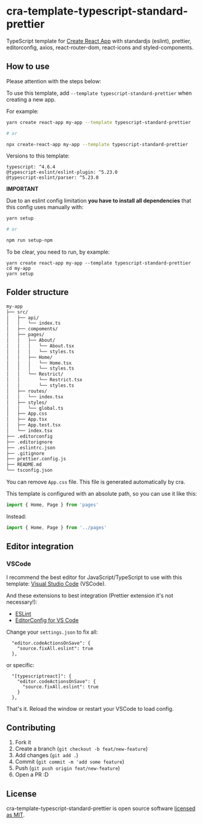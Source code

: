 # cra-template-typescript-standard-prettier

TypeScript template for [Create React App](https://github.com/facebook/create-react-app) with standardjs (eslint), prettier, editorconfig, axios, react-router-dom, react-icons and styled-components.

## How to use

Please attention with the steps below:

To use this template, add `--template typescript-standard-prettier` when creating a new app.

For example:

```sh
yarn create react-app my-app --template typescript-standard-prettier

# or

npx create-react-app my-app --template typescript-standard-prettier
```

Versions to this template:
```
typescript: ^4.6.4
@typescript-eslint/eslint-plugin: ^5.23.0
@typescript-eslint/parser: ^5.23.0
```

**IMPORTANT**

Due to an eslint config limitation **you have to install all dependencies** that this config uses manually with:

```sh
yarn setup

# or

npm run setup-npm
```

To be clear, you need to run, by example:

```
yarn create react-app my-app --template typescript-standard-prettier
cd my-app
yarn setup
```

## Folder structure

```bash
my-app
├── src/
│   ├── api/
│   │   └── index.ts
│   ├── compoments/
│   ├── pages/
│   │   ├── About/
│   │   │   └── About.tsx
│   │   │   └── styles.ts
│   │   ├── Home/
│   │   │   └── Home.tsx
│   │   │   └── styles.ts
│   │   └── Restrict/
│   │       └── Restrict.tsx
│   │       └── styles.ts
│   ├── routes/
│   │   └── index.tsx
│   ├── styles/
│   │   └── global.ts
│   ├── App.css
│   ├── App.tsx
│   ├── App.test.tsx
│   └── index.tsx
├── .editorconfig
├── .editorignore
├── .eslintrc.json
├── .gitignore
├── prettier.config.js
├── README.md
└── tsconfig.json
```

You can remove `App.css` file. This file is generated automatically by cra.

This template is configured with an absolute path, so you can use it like this:

```typescript
import { Home, Page } from 'pages'
```

Instead:

```typescript
import { Home, Page } from '../pages'
```

## Editor integration

### VSCode

I recommend the best editor for JavaScript/TypeScript to use with this template: [Visual Studio Code](https://code.visualstudio.com/) (VSCode).

And these extensions to best integration (Prettier extension it's not necessary!):
- [ESLint](https://marketplace.visualstudio.com/items?itemName=dbaeumer.vscode-eslint)
- [EditorConfig for VS Code](https://marketplace.visualstudio.com/items?itemName=EditorConfig.EditorConfig)

Change your `settings.json` to fix all:

```
  "editor.codeActionsOnSave": {
    "source.fixAll.eslint": true
  },
```
or specific:

```
  "[typescriptreact]": {
    "editor.codeActionsOnSave": {
      "source.fixAll.eslint": true
    }
  },
```

That's it. Reload the window or restart your VSCode to load config.

## Contributing

1. Fork it
2. Create a branch (`git checkout -b feat/new-feature`)
3. Add changes (`git add .`)
4. Commit (`git commit -m 'add some feature`)
5. Push (`git push origin feat/new-feature`)
6. Open a PR :D

## License

cra-template-typescript-standard-prettier is open source software [licensed as MIT](https://github.com/marlosirapuan/cra-template-typescript-standard-prettier/blob/master/LICENSE).
